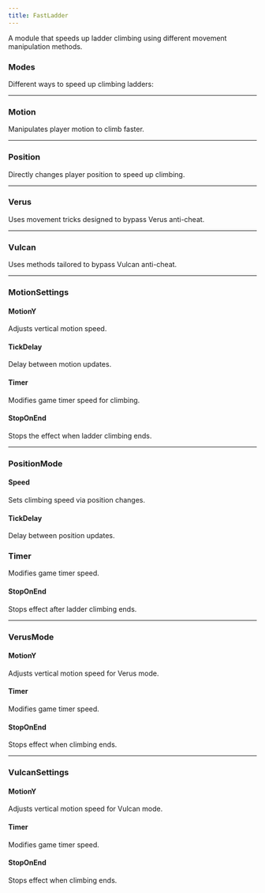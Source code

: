 ```yaml
---
title: FastLadder
---
```

A module that speeds up ladder climbing using different movement manipulation methods.

### Modes  
Different ways to speed up climbing ladders:

---
### Motion  
Manipulates player motion to climb faster.

---
### Position  
Directly changes player position to speed up climbing.

---
### Verus  
Uses movement tricks designed to bypass Verus anti-cheat.

---
### Vulcan  
Uses methods tailored to bypass Vulcan anti-cheat.

---
### MotionSettings

#### MotionY  
Adjusts vertical motion speed.

#### TickDelay  
Delay between motion updates.

#### Timer  
Modifies game timer speed for climbing.

#### StopOnEnd  
Stops the effect when ladder climbing ends.

---
### PositionMode

#### Speed  
Sets climbing speed via position changes.

#### TickDelay  
Delay between position updates.

### Timer  
Modifies game timer speed.

#### StopOnEnd  
Stops effect after ladder climbing ends.

---
### VerusMode

#### MotionY  
Adjusts vertical motion speed for Verus mode.

#### Timer  
Modifies game timer speed.

#### StopOnEnd  
Stops effect when climbing ends.

---
### VulcanSettings

#### MotionY  
Adjusts vertical motion speed for Vulcan mode.

#### Timer  
Modifies game timer speed.

#### StopOnEnd  
Stops effect when climbing ends.